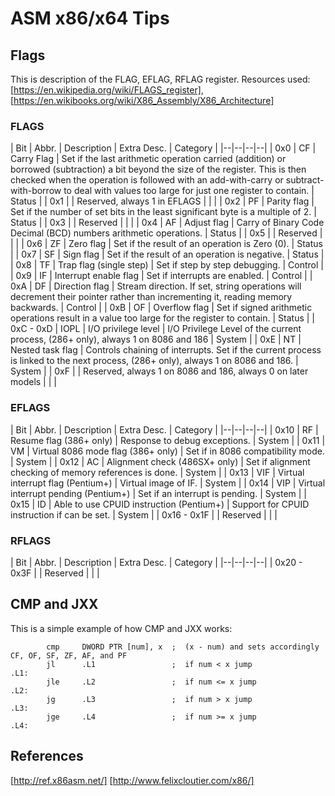 # ASM x86/x64 Tips

## Flags

This is description of the FLAG, EFLAG, RFLAG register.
Resources used: [https://en.wikipedia.org/wiki/FLAGS_register], [https://en.wikibooks.org/wiki/X86_Assembly/X86_Architecture]


### FLAGS

| Bit | Abbr. | Description | Extra Desc. | Category |
|--|--|--|--|
| 0x0 | CF | Carry Flag | Set if the last arithmetic operation carried (addition) or borrowed (subtraction) a bit beyond the size of the register. This is then checked when the operation is followed with an add-with-carry or subtract-with-borrow to deal with values too large for just one register to contain. | Status |
| 0x1 |  | Reserved, always 1 in EFLAGS  |  |  |
| 0x2 | PF | Parity flag | Set if the number of set bits in the least significant byte is a multiple of 2. | Status |
| 0x3 |  | Reserved |  |  |
| 0x4 | AF | Adjust flag | Carry of Binary Code Decimal (BCD) numbers arithmetic operations. | Status |
| 0x5 |  | Reserved |  |  |
| 0x6 | ZF | Zero flag | Set if the result of an operation is Zero (0). | Status |
| 0x7 | SF | Sign flag | Set if the result of an operation is negative. | Status |
| 0x8 | TF | Trap flag (single step) | Set if step by step debugging. | Control |
| 0x9 | IF | Interrupt enable flag | Set if interrupts are enabled. | Control |
| 0xA | DF | Direction flag |  Stream direction. If set, string operations will decrement their pointer rather than incrementing it, reading memory backwards. | Control |
| 0xB | OF | Overflow flag | Set if signed arithmetic operations result in a value too large for the register to contain. | Status |
| 0xC - 0xD | IOPL | I/O privilege level |  I/O Privilege Level of the current process, (286+ only), always 1 on 8086 and 186 | System |
| 0xE | NT | Nested task flag | Controls chaining of interrupts. Set if the current process is linked to the next process, (286+ only), always 1 on 8086 and 186. | System |
| 0xF |  | Reserved, always 1 on 8086 and 186, always 0 on later models |  |  |

### EFLAGS

| Bit | Abbr. | Description | Extra Desc. | Category |
|--|--|--|--|
| 0x10 | RF | Resume flag (386+ only) | Response to debug exceptions. | System |
| 0x11 | VM | Virtual 8086 mode flag (386+ only)  | Set if in 8086 compatibility mode. | System |
| 0x12 | AC | Alignment check (486SX+ only) | Set if alignment checking of memory references is done. | System |
| 0x13 | VIF | Virtual interrupt flag (Pentium+) | Virtual image of IF. | System |
| 0x14 | VIP | Virtual interrupt pending (Pentium+) | Set if an interrupt is pending. | System |
| 0x15 | ID | Able to use CPUID instruction (Pentium+) | Support for CPUID instruction if can be set. | System |
| 0x16 - 0x1F |  | Reserved |  |  |

### RFLAGS

| Bit | Abbr. | Description | Extra Desc. | Category |
|--|--|--|--|
| 0x20 - 0x3F |  | Reserved |  |  |


## CMP and JXX

This is a simple example of how CMP and JXX works:


```
        cmp     DWORD PTR [num], x  ;  (x - num) and sets accordingly CF, OF, SF, ZF, AF, and PF
        jl      .L1                 ;  if num < x jump
.L1:
        jle     .L2                 ;  if num <= x jump
.L2:
        jg      .L3                 ;  if num > x jump
.L3:
        jge     .L4                 ;  if num >= x jump
.L4:
```

## References

[http://ref.x86asm.net/]
[http://www.felixcloutier.com/x86/]